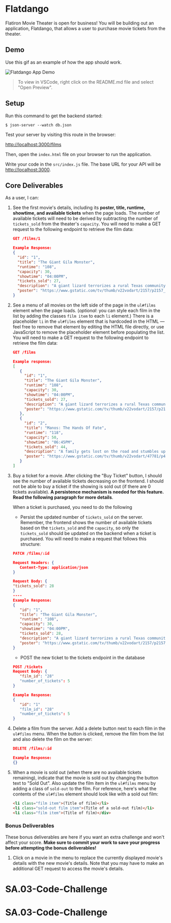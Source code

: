 # Flatdango

Flatiron Movie Theater is open for business! You will be building out an
application, Flatdango, that allows a user to purchase movie tickets from the
theater.

## Demo

Use this gif as an example of how the app should work.

![Flatdango App Demo](https://curriculum-content.s3.amazonaws.com/phase-1/phase-1-code-challenge-flatdango/flatdango-demo.gif)

> To view in VSCode, right click on the README.md file and select "Open Preview".

## Setup

Run this command to get the backend started:

```console
$ json-server --watch db.json
```

Test your server by visiting this route in the browser:

[http://localhost:3000/films](http://localhost:3000/films)

Then, open the `index.html` file on your browser to run the application.

Write your code in the `src/index.js` file. The base URL for your API will be
[http://localhost:3000](http://localhost:3000).

## Core Deliverables

As a user, I can:

1. See the first movie's details, including its **poster, title, runtime,
   showtime, and available tickets** when the page loads. The number of
   available tickets will need to be derived by subtracting the number of
   `tickets_sold` from the theater's `capacity`. You will need to make a GET
   request to the following endpoint to retrieve the film data:

   ```json
   GET /films/1

   Example Response:
   {
     "id": "1",
     "title": "The Giant Gila Monster",
     "runtime": "108",
     "capacity": 30,
     "showtime": "04:00PM",
     "tickets_sold": 27,
     "description": "A giant lizard terrorizes a rural Texas community and a heroic teenager attempts to destroy the creature.",
     "poster": "https://www.gstatic.com/tv/thumb/v22vodart/2157/p2157_v_v8_ab.jpg"
   }
   ```

2. See a menu of all movies on the left side of the page in the `ul#films`
   element when the page loads. (_optional_: you can style each film in the list
   by adding the classes `film item` to each `li` element.) There is a
   placeholder `li` in the `ul#films` element that is hardcoded in the HTML —
   feel free to remove that element by editing the HTML file directly, or use
   JavaScript to remove the placeholder element before populating the list. You
   will need to make a GET request to the following endpoint to retrieve the
   film data:

   ```json
   GET /films

   Example response:
   [
      {
        "id": "1",
        "title": "The Giant Gila Monster",
        "runtime": "108",
        "capacity": 30,
        "showtime": "04:00PM",
        "tickets_sold": 27,
        "description": "A giant lizard terrorizes a rural Texas community and a heroic teenager attempts to destroy the creature.",
        "poster": "https://www.gstatic.com/tv/thumb/v22vodart/2157/p2157_v_v8_ab.jpg"
      },
      {
        "id": "2",
        "title": "Manos: The Hands Of Fate",
        "runtime": "118",
        "capacity": 50,
        "showtime": "06:45PM",
        "tickets_sold": 44,
        "description": "A family gets lost on the road and stumbles upon a hidden, underground, devil-worshiping cult led by the fearsome Master and his servant Torgo.",
        "poster": "https://www.gstatic.com/tv/thumb/v22vodart/47781/p47781_v_v8_ac.jpg"
      }
   ]
   ```

3. Buy a ticket for a movie. After clicking the "Buy Ticket" button, I should
   see the number of available tickets decreasing on the frontend. I should not
   be able to buy a ticket if the showing is sold out (if there are 0 tickets
   available). **A persistence mechanism is needed for this feature. Read the following paragraph for more details**.

   When a ticket is purchased, you need to do the following 
      - Persist the updated number of `tickets_sold` on
      the server. Remember, the frontend shows the number of available tickets
      based on the `tickets_sold` and the `capacity`, so only the `tickets_sold`
      should be updated on the backend when a ticket is purchased. You will need to
      make a request that follows this structure:

      ```json
      PATCH /films/:id

      Request Headers: {
         Content-Type: application/json
      }

      Request Body: {
      "tickets_sold": 28
      }
      ----
      Example Response:
      {
         "id": "1",
         "title": "The Giant Gila Monster",
         "runtime": "108",
         "capacity": 30,
         "showtime": "04:00PM",
         "tickets_sold": 28,
         "description": "A giant lizard terrorizes a rural Texas community and a heroic teenager attempts to destroy the creature.",
         "poster": "https://www.gstatic.com/tv/thumb/v22vodart/2157/p2157_v_v8_ab.jpg"
      }
      ```
      - POST the new ticket to the tickets endpoint in the database
      ```json
      POST /tickets
      Request Body: {
         "film_id": "28"
         "number_of_tickets": 5
      }

      Example Response:
      {
         "id": "1"
         "film_id": "28"
         "number_of_tickets": 5
      }
      ```

5. Delete a film from the server. Add a delete button next to each film in the
   `ul#films` menu. When the button is clicked, remove the film from the list
   and also delete the film on the server:

   ```json
   DELETE /films/:id

   Example Response:
   {}
   ```

6. When a movie is sold out (when there are no available tickets remaining),
   indicate that the movie is sold out by changing the button text to "Sold
   Out". Also update the film item in the `ul#films` menu by adding a class of
   `sold-out` to the film. For reference, here's what the contents of the
   `ul#films` element should look like with a sold out film:

   ```html
   <li class="film item">(Title of film)</li>
   <li class="sold-out film item">(Title of a sold-out film)</li>
   <li class="film item">(Title of film)</div>
   ```

### Bonus Deliverables

These bonus deliverables are here if you want an extra challenge and won't
affect your score. **Make sure to commit your work to save your progress before
attempting the bonus deliverables!**

1. Click on a movie in the menu to replace the currently displayed movie's
   details with the new movie's details. Note that you may have to make an
   additional GET request to access the movie's details.







# SA.03-Code-Challenge
# SA.03-Code-Challenge
